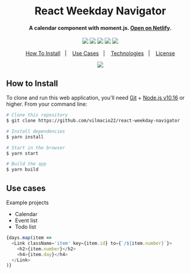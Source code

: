 <h1 align="center">React Weekday Navigator</h1>
<h4 align="center">
  A calendar component with moment.js. 
  <a href="https://vilmacio22-react-weekday-navigator.netlify.app/">Open on Netlify</a>.
</h4>
<p align="center">
  <img src="https://img.shields.io/static/v1?label=languages&message=3&color=yellow" />
  <img src="https://img.shields.io/badge/repo%20size-1.1%20MB-blue" />
  <img src="https://img.shields.io/badge/repo%20files-34-blue" />
  <img src="https://img.shields.io/github/issues/vilmacio22/app-whois" />
  <img src="https://img.shields.io/github/license/vilmacio22/react-weekday-navigator?label=licence" />
 </p>
 <p align="center">
  <a href="#how-to-install">How To Install</a>&nbsp;&nbsp;&nbsp;|&nbsp;&nbsp;&nbsp;
  <a href="#use-cases">Use Cases</a>&nbsp;&nbsp;&nbsp;|&nbsp;&nbsp;&nbsp;
  <a href="#technologies">Technologies</a>&nbsp;&nbsp;&nbsp;|&nbsp;&nbsp;&nbsp;
  <a href="#license">License</a>
</p>
<p align="center">
  <img src="https://user-images.githubusercontent.com/50785489/84575839-a2fe0200-ad86-11ea-8e39-c376f1be9253.gif">
 </p>
 
## How to Install
To clone and run this web application, you'll need [Git](https://git-scm.com) + [Node.js v10.16](https://nodejs.org/en) or higher. From your command line:

```bash
# Clone this repository
$ git clone https://github.com/vilmacio22/react-weekday-navigator

# Install dependencies
$ yarn install

# Start in the browser
$ yarn start

# Build the app
$ yarn build
```

## Use cases
Example projects
* Calendar
* Event list
* Todo list
```javascript
{days.map(item =>
  <Link className='item' key={item.id} to={`/${item.number}`}>
    <h2>{item.number}</h2>
    <h4>{item.day}</h4>
  </Link>
)}
```
